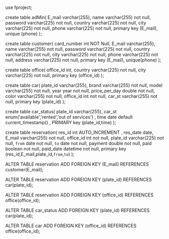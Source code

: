 use fproject;

create table adMin( E_mail varchar(255), name varchar(255) not null, password varchar(225) not null, country varchar(225) not null, city varchar(225) not null, phone varchar(225) not null, primary key (E_mail), unique (phone) );

create table customer( card_number int NOT Null, E_mail varchar(255), name varchar(255) not null, password varchar(225) not null, country varchar(225) not null, city varchar(225) not null, phone varchar(225) not null, address varchar(225) not null, primary key (E_mail), unique(phone) );

create table office( office_id int, country varchar(225) not null, city varchar(225) not null, primary key (office_id) );

create table car( plate_id varchar(255), brand varchar(255) not null, model varchar(255) not null, year year not null, price_per_day double not null, color varchar(255) not null, office_id int not null, car_st varchar(255) not null, primary key (plate_id) );

create table car_status( plate_id varchar(255), car_st enum('available','rented','out of services') , time date default current_timestamp() , PRIMARY key (plate_id,time) );

create table reservation( res_id int AUTO_INCREMENT , res_date date, E_mail varchar(255) not null, office_id int not null, plate_id varchar(225) not null, `from` date not null, `to` date not null, payment double not null, paid boolean not null, paid_date datetime not null, primary key (res_id,E_mail,plate_id,`from`,`to`) );


ALTER TABLE reservation ADD FOREIGN KEY (E_mail) REFERENCES customer(E_mail);

ALTER TABLE reservation ADD FOREIGN KEY (plate_id) REFERENCES car(plate_id);

ALTER TABLE reservation ADD FOREIGN KEY (office_id) REFERENCES office(office_id);

ALTER TABLE car_status ADD FOREIGN KEY (plate_id) REFERENCES car(plate_id);

ALTER TABLE car ADD FOREIGN KEY (office_id) REFERENCES office(office_id);
